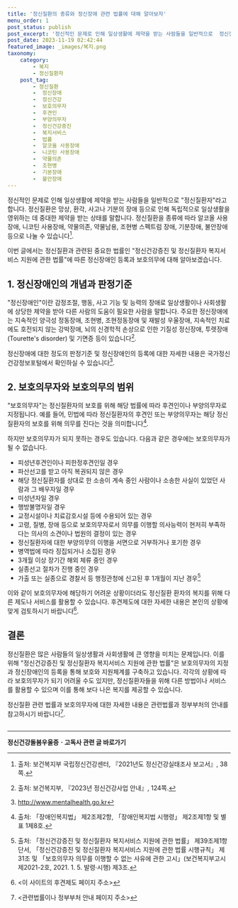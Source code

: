 ```yaml
---
title: '정신질환의 종류와 정신장애 관련 법률에 대해 알아보자'
menu_order: 1
post_status: publish
post_excerpt: '정신적인 문제로 인해 일상생활에 제약을 받는 사람들을 일반적으로  정신질환자 라고 합니다. 정신질환은 망상, 환각, 사고나 기분의 장애 등으로 인해 독립적으로 일상생활을 영위하는 데 중대한 제약을 받는 상태를 말합니다. 정신질환을 종류에 따라 알코올 사용장애, 니코틴 사용장애, 약물의존, 약물남용, 조현병 스펙트럼 장애, 기분장애, 불안장애 등으로 나눌 수 있습니다  1 .'
post_date: 2023-11-19 02:42:44
featured_image: _images/복지.png
taxonomy:
    category:
        - 복지
        - 정신질환자
    post_tag:
        - 정신질환
        -  정신장애
        -  정신건강
        -  보호의무자
        -  후견인
        -  부양의무자
        -  정신건강증진
        -  복지서비스
        -  법률
        -  알코올 사용장애
        -  니코틴 사용장애
        -  약물의존
        -  조현병
        -  기분장애
        -  불안장애
---
```



정신적인 문제로 인해 일상생활에 제약을 받는 사람들을 일반적으로 "정신질환자"라고 합니다. 정신질환은 망상, 환각, 사고나 기분의 장애 등으로 인해 독립적으로 일상생활을 영위하는 데 중대한 제약을 받는 상태를 말합니다. 정신질환을 종류에 따라 알코올 사용장애, 니코틴 사용장애, 약물의존, 약물남용, 조현병 스펙트럼 장애, 기분장애, 불안장애 등으로 나눌 수 있습니다[^1].

이번 글에서는 정신질환과 관련된 중요한 법률인 "정신건강증진 및 정신질환자 복지서비스 지원에 관한 법률"에 따른 정신장애인 등록과 보호의무에 대해 알아보겠습니다.

## 1. 정신장애인의 개념과 판정기준

"정신장애인"이란 감정조절, 행동, 사고 기능 및 능력의 장애로 일상생활이나 사회생활에 상당한 제약을 받아 다른 사람의 도움이 필요한 사람을 말합니다. 주요한 정신장애에는 지속적인 양극성 정동장애, 조현병, 조현정동장애 및 재발성 우울장애, 지속적인 치료에도 호전되지 않는 강박장애, 뇌의 신경학적 손상으로 인한 기질성 정신장애, 투렛장애(Tourette's disorder) 및 기면증 등이 있습니다[^2].

정신장애에 대한 정도의 판정기준 및 정신장애인의 등록에 대한 자세한 내용은 국가정신건강정보포털에서 확인하실 수 있습니다[^3].

## 2. 보호의무자와 보호의무의 범위

"보호의무자"는 정신질환자의 보호를 위해 해당 법률에 따라 후견인이나 부양의무자로 지정됩니다. 예를 들어, 민법에 따라 정신질환자의 후견인 또는 부양의무자는 해당 정신질환자의 보호를 위해 의무를 진다는 것을 의미합니다[^4].

하지만 보호의무자가 되지 못하는 경우도 있습니다. 다음과 같은 경우에는 보호의무자가 될 수 없습니다.

- 피성년후견인이나 피한정후견인일 경우
- 파산선고를 받고 아직 복권되지 않은 경우
- 해당 정신질환자를 상대로 한 소송이 계속 중인 사람이나 소송한 사실이 있었던 사람과 그 배우자일 경우
- 미성년자일 경우
- 행방불명자일 경우
- 교정시설이나 치료감호시설 등에 수용되어 있는 경우
- 고령, 질병, 장애 등으로 보호의무자로서 의무를 이행할 의사능력이 현저히 부족하다는 의사의 소견이나 법원의 결정이 있는 경우
- 정신질환자에 대한 부양의무의 이행을 서면으로 거부하거나 포기한 경우
- 병역법에 따라 징집되거나 소집된 경우
- 3개월 이상 장기간 해외 체류 중인 경우
- 실종선고 절차가 진행 중인 경우
- 가출 또는 실종으로 경찰서 등 행정관청에 신고된 후 1개월이 지난 경우[^5]

이와 같이 보호의무자에 해당하기 어려운 상황이더라도 정신질환 환자의 복지를 위해 다른 제도나 서비스를 활용할 수 있습니다. 후견제도에 대한 자세한 내용은 본인의 상황에 맞게 검토하시기 바랍니다[^6].

## 결론

정신질환은 많은 사람들의 일상생활과 사회생활에 큰 영향을 미치는 문제입니다. 이를 위해 "정신건강증진 및 정신질환자 복지서비스 지원에 관한 법률"은 보호의무자의 지정과 정신장애인의 등록을 통해 보호와 지원체계를 구축하고 있습니다. 각각의 상황에 따라 보호의무자가 되기 어려울 수도 있지만, 정신질환자들을 위해 다른 방법이나 서비스를 활용할 수 있으며 이를 통해 보다 나은 복지를 제공할 수 있습니다.

정신질환 관련 법률과 보호의무자에 대한 자세한 내용은 관련법률과 정부부처의 안내를 참고하시기 바랍니다[^7].

[^1]: 출처: 보건복지부 국립정신건강센터, 『2021년도 정신건강실태조사 보고서』, 38쪽.
[^2]: 출처: 보건복지부, 『2023년 정신건강사업 안내』, 124쪽.
[^3]: <http://www.mentalhealth.go.kr>
[^4]: 출처: 「장애인복지법」 제2조제2항, 「장애인복지법 시행령」 제2조제1항 및 별표 1제8호.
[^5]: 출처: 「정신건강증진 및 정신질환자 복지서비스 지원에 관한 법률」 제39조제1항 단서, 「정신건강증진 및 정신질환자 복지서비스 지원에 관한 법률 시행규칙」 제31조 및 「보호의무자 의무를 이행할 수 없는 사유에 관한 고시」(보건복지부고시 제2021-2호, 2021. 1. 5. 발령·시행) 제3조.
[^6]: <이 사이트의 후견제도 페이지 주소>
[^7]: <관련법률이나 정부부처 안내 페이지 주소>

##
<!-- wp:separator -->
<hr class="wp-block-separator has-alpha-channel-opacity"/>
<!-- /wp:separator -->

<!-- wp:group {"backgroundColor":"base","layout":{"type":"constrained"}} -->
<div class="wp-block-group has-base-background-color has-background"><!-- wp:paragraph {"align":"center","fontSize":"medium"} -->
<p class="has-text-align-center has-large-font-size"><strong>정신건강돌봄우울증ㆍ고독사 관련 글 바로가기</strong></p>
<!-- /wp:paragraph -->


<!-- wp:latest-posts
{"categories":[{"id":23018,"count":19,"description":"","link":"https://uknowlaw.com/category/%ec%a0%95%ec%8b%a0%ea%b1%b4%ea%b0%95%eb%8f%8c%eb%b4%84%ec%9a%b0%ec%9a%b8%ec%a6%9d%e3%86%8d%ea%b3%a0%eb%8f%85%ec%82%ac/","name":"정신건강돌봄우울증ㆍ고독사","slug":"정신건강돌봄우울증ㆍ고독사","taxonomy":"category","parent":0,"meta":[],"_links":{"self":[{"href":"https://uknowlaw.com/wp-json/wp/v2/categories/23018"}],"collection":[{"href":"https://uknowlaw.com/wp-json/wp/v2/categories"}],"about":[{"href":"https://uknowlaw.com/wp-json/wp/v2/taxonomies/category"}],"wp:post_type":[{"href":"https://uknowlaw.com/wp-json/wp/v2/posts?categories=23018"}],"curies":[{"name":"wp","href":"https://api.w.org/{rel}","templated":true}]}}],"postsToShow":100,"excerptLength":28,"postLayout":"grid","columns":2,"featuredImageAlign":"left","featuredImageSizeSlug":"large","fontSize":"small"} /--></div>
<!-- /wp:group -->